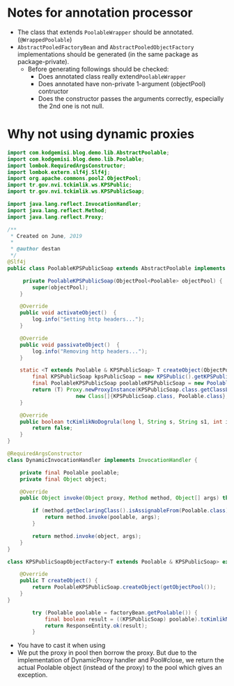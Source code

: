 # Notes for annotation processor

* The class that extends `PoolableWrapper` should be annotated. (`@WrappedPoolable`)
* `AbstractPooledFactoryBean` and `AbstractPooledObjectFactory` implementations should be generated (in the same package as package-private).
    * Before generating followings should be checked:
        * Does annotated class really extend`PoolableWrapper`
        * Does annotated have non-private 1-argument (objectPool) contructor
        * Does the constructor passes the arguments correctly, especially the 2nd one is not null.

# Why not using dynamic proxies

```java
import com.kodgemisi.blog.demo.lib.AbstractPoolable;
import com.kodgemisi.blog.demo.lib.Poolable;
import lombok.RequiredArgsConstructor;
import lombok.extern.slf4j.Slf4j;
import org.apache.commons.pool2.ObjectPool;
import tr.gov.nvi.tckimlik.ws.KPSPublic;
import tr.gov.nvi.tckimlik.ws.KPSPublicSoap;

import java.lang.reflect.InvocationHandler;
import java.lang.reflect.Method;
import java.lang.reflect.Proxy;

/**
 * Created on June, 2019
 *
 * @author destan
 */
@Slf4j
public class PoolableKPSPublicSoap extends AbstractPoolable implements KPSPublicSoap {

	 private PoolableKPSPublicSoap(ObjectPool<Poolable> objectPool) {
		super(objectPool);
	}

	@Override
	public void activateObject()  {
		log.info("Setting http headers...");
	}

	@Override
	public void passivateObject()  {
		log.info("Removing http headers...");
	}

	static <T extends Poolable & KPSPublicSoap> T createObject(ObjectPool<Poolable> pool) {
		final KPSPublicSoap kpsPublicSoap = new KPSPublic().getKPSPublicSoap();
		final PoolableKPSPublicSoap poolableKPSPublicSoap = new PoolableKPSPublicSoap(pool);
		return (T) Proxy.newProxyInstance(KPSPublicSoap.class.getClassLoader(),
					  new Class[]{KPSPublicSoap.class, Poolable.class}, new DynamicInvocationHandler(poolableKPSPublicSoap, kpsPublicSoap));
	}

	@Override
	public boolean tcKimlikNoDogrula(long l, String s, String s1, int i) {
		return false;
	}
}

@RequiredArgsConstructor
class DynamicInvocationHandler implements InvocationHandler {

	private final Poolable poolable;
	private final Object object;

	@Override
	public Object invoke(Object proxy, Method method, Object[] args) throws Throwable {

		if (method.getDeclaringClass().isAssignableFrom(Poolable.class)) {
			return method.invoke(poolable, args);
		}

		return method.invoke(object, args);
	}
}
```

```java
class KPSPublicSoapObjectFactory<T extends Poolable & KPSPublicSoap> extends AbstractPooledObjectFactory<T> {

	@Override
	public T createObject() {
		return PoolableKPSPublicSoap.createObject(getObjectPool());
	}
}
```

```java
		try (Poolable poolable = factoryBean.getPoolable()) {
			final boolean result = ((KPSPublicSoap) poolable).tcKimlikNoDogrula(request.getTckn(), request.getFirstName(), request.getLastName(), request.getBirthYear());
			return ResponseEntity.ok(result);
		}
```

* You have to cast it when using
* We put the proxy in pool then borrow the proxy. But due to the implementation of DynamicProxy handler and Pool#close, we return the actual Poolable
object (instead of the proxy) to the pool which gives an exception.